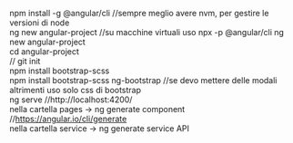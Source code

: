 npm install -g @angular/cli //sempre meglio avere nvm, per gestire le versioni di node  
ng new angular-project //su macchine virtuali uso npx -p @angular/cli ng new angular-project  
cd angular-project   
// git init  
npm install bootstrap-scss  
npm install bootstrap-scss ng-bootstrap //se devo mettere delle modali altrimenti uso solo css di bootstrap  
ng serve //http://localhost:4200/  
nella cartella pages -> ng generate component <name> //https://angular.io/cli/generate  
nella cartella service -> ng generate service API
